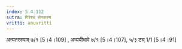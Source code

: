 ```yaml
---
index: 5.4.112
sutra: गिरेश्च सेनकस्य
vritti: anuvritti
---
```


 अन्यतरस्याम् ७/१ [5।4।109] , अव्ययीभावे ७/१  [5।4।107],   ५/३ टच् 1/1 [5।4।91]